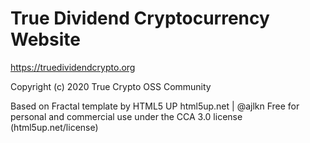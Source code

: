 True Dividend Cryptocurrency Website
====================================

https://truedividendcrypto.org

Copyright (c) 2020 True Crypto OSS Community

Based on Fractal template by HTML5 UP
html5up.net | @ajlkn
Free for personal and commercial use under the CCA 3.0 license (html5up.net/license)
